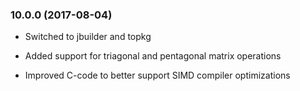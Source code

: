 ### 10.0.0 (2017-08-04)

  * Switched to jbuilder and topkg

  * Added support for triagonal and pentagonal matrix operations

  * Improved C-code to better support SIMD compiler optimizations
